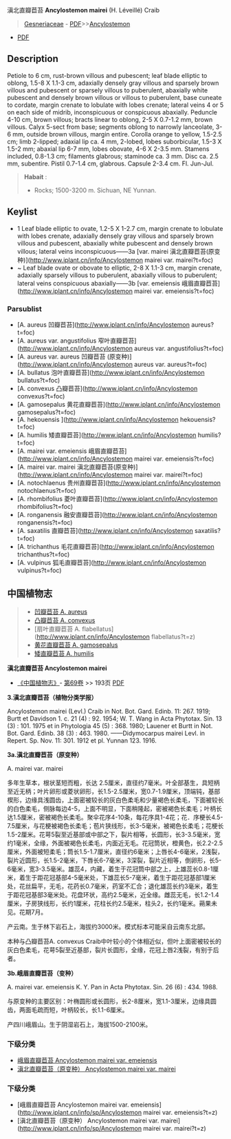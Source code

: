滇北直瓣苣苔 **Ancylostemon mairei** (H. Léveillé) Craib

> [Gesneriaceae](http://www.iplant.cn/info/Gesneriaceae?t=foc) - [PDF](http://www.iplant.cn/foc/pdf/Gesneriaceae.pdf)>>[Ancylostemon](http://www.iplant.cn/info/Ancylostemon?t=foc)
 - [PDF](http://www.iplant.cn/foc/pdf/Ancylostemon.pdf)

## Description

Petiole to 6 cm, rust-brown villous and pubescent; leaf blade elliptic to oblong, 1.5-8 X 1.1-3 cm, adaxially densely gray villous and sparsely brown villous and pubescent or sparsely villous to puberulent, abaxially white pubescent and densely brown villous or villous to puberulent, base cuneate to cordate, margin crenate to lobulate with lobes crenate; lateral veins 4 or 5 on each side of midrib, inconspicuous or conspicuous abaxially. Peduncle 4-10 cm, brown villous; bracts linear to oblong, 2-5 X 0.7-1.2 mm, brown villous. Calyx 5-sect from base; segments oblong to narrowly lanceolate, 3-6 mm, outside brown villous, margin entire. Corolla orange to yellow, 1.5-2.5 cm; limb 2-lipped; adaxial lip ca. 4 mm, 2-lobed, lobes suborbicular, 1.5-3 X 1.5-2 mm; abaxial lip 6-7 mm, lobes obovate, 4-6 X 2-3.5 mm. Stamens included, 0.8-1.3 cm; filaments glabrous; staminode ca. 3 mm. Disc ca. 2.5 mm, subentire. Pistil 0.7-1.4 cm, glabrous. Capsule 2-3.4 cm. Fl. Jun-Jul.


> **Habait** : 
>* Rocks; 1500-3200 m. Sichuan, NE Yunnan.


## Keylist

* 1 Leaf blade elliptic to ovate, 1.2-5 X 1-2.7 cm, margin crenate to lobulate with lobes crenate, adaxially densely gray villous and sparsely brown villous and pubescent, abaxially white pubescent and densely brown villous; lateral veins inconspicuous——3a  [var. mairei 滇北直瓣苣苔(原变种)](http://www.iplant.cn/info/Ancylostemon mairei var. mairei?t=foc)
* ~ Leaf blade ovate or obovate to elliptic, 2-8 X 1.1-3 cm, margin crenate, adaxially sparsely villous to puberulent, abaxially villous to puberulent; lateral veins conspicuous abaxially——3b  [var. emeiensis 峨眉直瓣苣苔](http://www.iplant.cn/info/Ancylostemon mairei var. emeiensis?t=foc)



### Parsublist

* [A.  aureus  凹瓣苣苔](http://www.iplant.cn/info/Ancylostemon aureus?t=foc)
* [A.  aureus var. angustifolius  窄叶直瓣苣苔](http://www.iplant.cn/info/Ancylostemon aureus var. angustifolius?t=foc)
* [A.  aureus var. aureus  凹瓣苣苔 (原变种)](http://www.iplant.cn/info/Ancylostemon aureus var. aureus?t=foc)
* [A.  bullatus  泡叶直瓣苣苔](http://www.iplant.cn/info/Ancylostemon bullatus?t=foc)
* [A.  convexus  凸瓣苣苔](http://www.iplant.cn/info/Ancylostemon convexus?t=foc)
* [A.  gamosepalus  黄花直瓣苣苔](http://www.iplant.cn/info/Ancylostemon gamosepalus?t=foc)
* [A.  hekouensis  ](http://www.iplant.cn/info/Ancylostemon hekouensis?t=foc)
* [A.  humilis  矮直瓣苣苔](http://www.iplant.cn/info/Ancylostemon humilis?t=foc)
* [A.  mairei var. emeiensis  峨眉直瓣苣苔](http://www.iplant.cn/info/Ancylostemon mairei var. emeiensis?t=foc)
* [A.  mairei var. mairei  滇北直瓣苣苔(原变种)](http://www.iplant.cn/info/Ancylostemon mairei var. mairei?t=foc)
* [A.  notochlaenus  贵州直瓣苣苔](http://www.iplant.cn/info/Ancylostemon notochlaenus?t=foc)
* [A.  rhombifolius  菱叶直瓣苣苔](http://www.iplant.cn/info/Ancylostemon rhombifolius?t=foc)
* [A.  ronganensis  融安直瓣苣苔](http://www.iplant.cn/info/Ancylostemon ronganensis?t=foc)
* [A.  saxatilis  直瓣苣苔](http://www.iplant.cn/info/Ancylostemon saxatilis?t=foc)
* [A.  trichanthus  毛花直瓣苣苔](http://www.iplant.cn/info/Ancylostemon trichanthus?t=foc)
* [A.  vulpinus  狐毛直瓣苣苔](http://www.iplant.cn/info/Ancylostemon vulpinus?t=foc)


## 中国植物志

> * [凹瓣苣苔  A.  aureus](Ancylostemon-aureus-凹瓣苣苔.md)
> * [凸瓣苣苔  A.  convexus](Ancylostemon-convexus-凸瓣苣苔.md)
> * [扇叶直瓣苣苔  A.  flabellatus](http://www.iplant.cn/info/Ancylostemon flabellatus?t=z)
> * [黄花直瓣苣苔  A.  gamosepalus](Ancylostemon-gamosepalus-黄花直瓣苣苔.md)
> * [矮直瓣苣苔  A.  humilis](Ancylostemon-humilis-矮直瓣苣苔.md)


**滇北直瓣苣苔 Ancylostemon mairei**

* [《中国植物志》](http://www.iplant.cn/frps)- [第69卷](http://www.iplant.cn/frps/vol/69) >> 193页 [PDF](http://www.iplant.cn/frps/pdf/69/193a.pdf)


**3.滇北直瓣苣苔（植物分类学报）**

Ancylostemon mairei (Levl.) Craib in Not. Bot. Gard. Edinb. 11: 267. 1919; Burtt et Davidson 1. c. 21 (4) : 92. 1954; W. T. Wang in Acta Phytotax. Sin. 13 (3) : 101. 1975 et in Phytologia 45 (5) : 368. 1980; Lauener et Burtt in Not. Bot. Gard. Edinb. 38 (3) : 463. 1980. ——Didymocarpus mairei Levl. in Repert. Sp. Nov. 11: 301. 1912 et pl. Yunnan 123. 1916.

**3a.滇北直瓣苣苔（原变种）**

A. mairei var. mairei

多年生草本，根状茎短而粗，长达 2.5厘米，直径约7毫米。叶全部基生，具短柄至近无柄；叶片卵形或菱状卵形，长1.5-2.5厘米，宽0.7-1.9厘米，顶端钝，基部楔形，边缘具浅圆齿，上面密被较长的灰白色柔毛和少量褐色长柔毛，下面被较长的白色柔毛，侧脉每边4-5，上面不明显，下面稍隆起，密被褐色长柔毛；叶柄长达1.5厘米，密被褐色长柔毛。聚伞花序4-10条，每花序具1-4花；花．序梗长4.5-7.5厘米，与花梗被褐色长柔毛；苞片狭线形，长3-5毫米，被褐色长柔毛；花梗长1.5-2厘米。花萼5裂至近基部或中部之下，裂片相等，长圆形，长3-3.5毫米，宽约1毫米，全缘，外面被褐色长柔毛，内面近无毛。花冠筒状，橙黄色，长2.2-2.5厘米，外面被短柔毛；筒长1.5-1.7厘米，直径约6毫米；上唇长4-6毫米，2浅裂，裂片近圆形，长1.5-2毫米，下唇长6-7毫米，3深裂，裂片近相等，倒卵形，长5-6毫米，宽3-3.5毫米。雄蕊4，内藏，着生于花冠筒中部之上，上雄蕊长0.8-1厘米，着生于距花冠基部4-5毫米处，下雄蕊长5-7毫米，着生于距花冠基部1厘米处，花丝扁平，无毛，花药长0.7毫米，药室不汇合；退化雄蕊长约3毫米，着生于距花冠基部3毫米处。花盘环状，高约2.5毫米，近全缘。雌蕊无毛，长1.2-1.4厘米，子房狭线形，长约1厘米，花柱长约2.5毫米，柱头2，长约1毫米。蒴果未见。花期7月。

产云南。生于林下岩石上，海拔约3000米。模式标本可能采自云南东北部。

本种与凸瓣苣苔A. convexus Craib中叶较小的个体相近似，但叶上面密被较长的灰白色柔毛，花萼5裂至近基部，裂片长圆形，全缘，花冠上唇2浅裂，有别于后者。

**3b.峨眉直瓣苣苔（变种）**

A. mairei var. emeiensis K. Y. Pan in Acta Phytotax. Sin. 26 (6) : 434. 1988.

与原变种的主要区别：叶椭圆形或长圆形，长2-8厘米，宽1.1-3厘米，边缘具圆齿，两面毛疏而短，叶柄较长，长1.1-6厘米。

产四川峨眉山。生于阴湿岩石上，海拔1500-2100米。

### 下级分类
* [峨眉直瓣苣苔  Ancylostemon mairei var. emeiensis](Ancylostemon-mairei-var-emeiensis-峨眉直瓣苣苔.md)
* [滇北直瓣苣苔（原变种）  Ancylostemon mairei var. mairei](Ancylostemon-mairei-var-mairei-滇北直瓣苣苔(原变种).md)

### 下级分类
* [峨眉直瓣苣苔  Ancylostemon mairei var. emeiensis](http://www.iplant.cn/info/sp/Ancylostemon mairei var. emeiensis?t=z)
* [滇北直瓣苣苔（原变种）  Ancylostemon mairei var. mairei](http://www.iplant.cn/info/sp/Ancylostemon mairei var. mairei?t=z)

